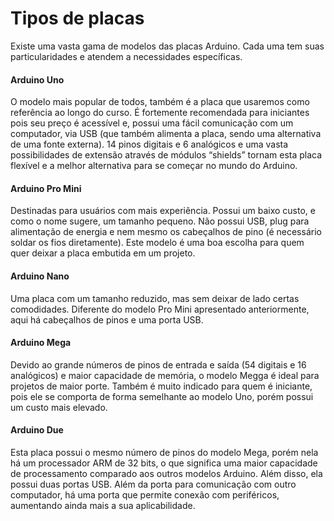 # Tipos de placas

Existe uma vasta gama de modelos das placas Arduino. Cada uma tem suas particularidades e atendem a necessidades específicas.

#### Arduino Uno
O modelo mais popular de todos, também é a placa que usaremos como referência ao longo do curso. É fortemente recomendada para iniciantes pois seu preço é acessível e, possui uma fácil comunicação com um computador, via USB (que também alimenta a placa, sendo uma alternativa de uma fonte externa). 14 pinos digitais e 6 analógicos e uma vasta possibilidades de extensão através de módulos “shields” tornam esta placa flexível e a melhor alternativa para se começar no mundo do Arduino.

#### Arduino Pro Mini
Destinadas para usuários com mais experiência. Possui um baixo custo, e como o nome sugere, um tamanho pequeno. Não possui USB, plug para alimentação de energia e nem mesmo os cabeçalhos de pino (é necessário soldar os fios diretamente). Este modelo é uma boa escolha para quem quer deixar a placa embutida em um projeto.

#### Arduino Nano
Uma placa com um tamanho reduzido, mas sem deixar de lado certas comodidades. Diferente do modelo Pro Mini apresentado anteriormente, aqui há cabeçalhos de pinos e uma porta USB.

#### Arduino Mega
Devido ao grande números de pinos de entrada e saída (54 digitais e 16 analógicos) e maior capacidade de memória, o modelo Megga é ideal para projetos de maior porte. Também é muito indicado para quem é iniciante, pois ele se comporta de forma semelhante ao modelo Uno, porém possui um custo mais elevado.

#### Arduino Due
Esta placa possui o mesmo número de pinos do modelo Mega, porém nela há um processador ARM de 32 bits, o que significa uma maior capacidade de processamento comparado aos outros modelos Arduino. Além disso, ela possui duas portas USB. Além da porta para comunicação com outro computador, há uma porta  que permite conexão com periféricos, aumentando ainda mais a sua aplicabilidade.

[//]: # (colocar imagens das placas retirando-as do site oficial do arduino dando creditos)